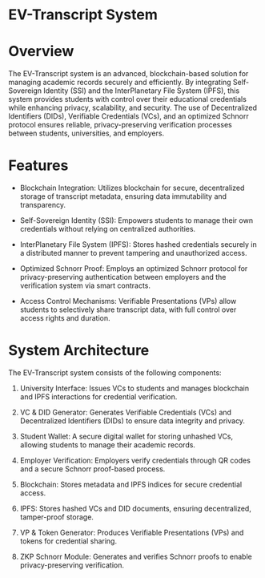 # EV-Transcript System

# Overview

The EV-Transcript system is an advanced, blockchain-based solution for managing academic records securely and efficiently. By integrating Self-Sovereign Identity (SSI) and the InterPlanetary File System (IPFS), this system provides students with control over their educational credentials while enhancing privacy, scalability, and security. The use of Decentralized Identifiers (DIDs), Verifiable Credentials (VCs), and an optimized Schnorr protocol ensures reliable, privacy-preserving verification processes between students, universities, and employers.

# Features

 - Blockchain Integration: Utilizes blockchain for secure, decentralized storage of transcript metadata, ensuring data immutability and transparency.

 - Self-Sovereign Identity (SSI): Empowers students to manage their own credentials without relying on centralized authorities.

 - InterPlanetary File System (IPFS): Stores hashed credentials securely in a distributed manner to prevent tampering and unauthorized access.

 - Optimized Schnorr Proof: Employs an optimized Schnorr protocol for privacy-preserving authentication between employers and the verification system via smart contracts.

 - Access Control Mechanisms: Verifiable Presentations (VPs) allow students to selectively share transcript data, with full control over access rights and duration.

# System Architecture

The EV-Transcript system consists of the following components:

 1) University Interface: Issues VCs to students and manages blockchain and IPFS interactions for credential verification.

 2) VC & DID Generator: Generates Verifiable Credentials (VCs) and Decentralized Identifiers (DIDs) to ensure data integrity and privacy.

 3) Student Wallet: A secure digital wallet for storing unhashed VCs, allowing students to manage their academic records.

 4) Employer Verification: Employers verify credentials through QR codes and a secure Schnorr proof-based process.

 5) Blockchain: Stores metadata and IPFS indices for secure credential access.

 6) IPFS: Stores hashed VCs and DID documents, ensuring decentralized, tamper-proof storage.

 7) VP & Token Generator: Produces Verifiable Presentations (VPs) and tokens for credential sharing.

 8) ZKP Schnorr Module: Generates and verifies Schnorr proofs to enable privacy-preserving verification.
